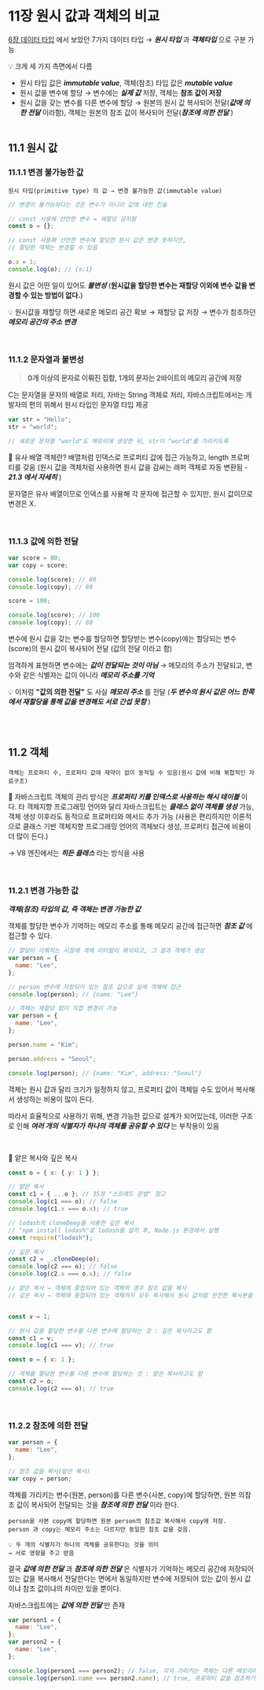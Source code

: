 # 11장 원시 값과 객체의 비교

[6장 데이터 타입](https://github.com/jihwanAn/modernJs-DeepDive/tree/main/06_DataType) 에서 보았던 7가지 데이터 타입 → **_원시 타입_** 과 **_객체타입_** 으로 구분 가능

💡 크게 세 가지 측면에서 다름

- 원시 타입 값은 **_immutable value_**, 객체(참조) 타입 값은 **_mutable value_**
- 원시 값을 변수에 할당 → 변수에는 **_실제 값_** 저장, 객체는 **참조 값이 저장**
- 원시 값을 갖는 변수를 다른 변수에 할당 → 원본의 원시 값 복사되어 전달(**_값에 의한 전달_** 이라함), 객체는 원본의 참조 값이 복사되어 전달(**_참조에 의한 전달_** )
  <br>
  <br>

## 11.1 원시 값

### 11.1.1 변경 불가능한 값

```
원시 타입(primitive type) 의 값 → 변경 불가능한 값(immutable value)
```

```js
// 변경이 불가능하다는 것은 변수가 아니라 값에 대한 진술

// const 사용해 선언한 변수 = 재할당 금지됨
const o = {};

// const 사용해 선언한 변수에 할당한 원시 값은 변경 못하지만,
// 할당한 객체는 변경할 수 있음

o.a = 1;
console.log(o); // {a:1}
```

원시 값은 어떤 일이 있어도 **_불변성_** (**원시값을 할당한 변수는 재할당 이외에 변수 값을 변경할 수 있는 방법이 없다.**)

💡 원시값을 재할당 하면 새로운 메모리 공간 확보 → 재할당 값 저장 → 변수가 참조하던 **_메모리 공간의 주소 변경_**

<br>

### 11.1.2 문자열과 불변성

> **0개 이상의 문자로 이뤄진 집합, 1개의 문자는 2바이트의 메모리 공간에 저장**

C는 문자열을 문자의 배열로 처리, 자바는 String 객체로 처리,
자바스크립트에서는 개발자의 편의 위해서 원시 타입인 문자열 타입 제공

```js
var str = "Hello";
str = "world";

// 새로운 문자열 "world"도 메모리에 생성한 뒤, str이 "world"를 가리키도록
```

📄 유사 배열 객체란? 배열처럼 인덱스로 프로퍼티 값에 접근 가능하고, length 프로퍼티를 갖음 (원시 값을 객체처럼 사용하면 원시 값을 감싸는 래퍼 객체로 자동 변환됨 - **_21.3 에서 자세히_** )

문자열은 유사 배열이므로 인덱스를 사용해 각 문자에 접근할 수 있지만, 원시 값이므로 변경은 X.

<br>

### 11.1.3 값에 의한 전달

```js
var score = 80;
var copy = score;

console.log(score); // 80
console.log(copy); // 80

score = 100;

console.log(score); // 100
console.log(copy); // 80
```

변수에 원시 값을 갖는 변수를 할당하면 할당받는 변수(copy)에는 할당되는 변수(score)의 원시 값이 복사되어 전달 (값의 전달 이라고 함)

엄격하게 표현하면 변수에는 **_값이 전달되는 것이 아님_** → 메모리의 주소가 전달되고, 변수와 같은 식별자는 값이 아니라 **_메모리 주소를 기억_**

💡 이처럼 **"값의 의한 전달"** 도 사실 **_메모리 주소_** 를 전달 (**_두 변수의 원시 값은 어느 한쪽에서 재할당을 통해 값을 변경해도 서로 간섭 못함_** )

<br>
<br>

## 11.2 객체

```
객체는 프로퍼티 수, 프로퍼티 값에 제약이 없이 동적일 수 있음(원시 값에 비해 복합적인 자료구조)
```

📄 자바스크립트 객체의 관리 방식은 **_프로퍼티 키를 인덱스로 사용하는 해시 테이블_** 이다. 타 객체지향 프로그래밍 언어와 달리 자바스크립트는 **_클래스 없이 객체를 생성_** 가능, 객체 생성 이후라도 동적으로 프로퍼티와 메서드 추가 가능 (사용은 편리하지만 이론적으로 클래스 기반 객체지향 프로그래밍 언어의 객체보다 생성, 프로퍼티 접근에 비용이 더 많이 든다.)

→ V8 엔진에서는 **_히든 클래스_** 라는 방식을 사용

<br>

### 11.2.1 변경 가능한 값

**_객체(참조) 타입의 값, 즉 객체는 변경 가능한 값_**

객체를 할당한 변수가 기억하는 메모리 주소를 통해 메모리 공간에 접근하면
**_참조 값_** 에 접근할 수 있다.

```js
// 할당이 이뤄지는 시점에 객체 리터럴이 해석되고, 그 결과 객체가 생성
var person = {
  name: "Lee",
};

// person 변수에 저장되어 있는 참조 값으로 실제 객체에 접근
console.log(person); // {name: "Lee"}

// 객체는 재할당 없이 직접 변경이 가능
var person = {
  name: "Lee",
};

person.name = "Kim";

person.address = "Seoul";

console.log(person); // {name: "Kim", address: "Seoul"}
```

객체는 원시 값과 달리 크기가 일정하지 않고, 프로퍼티 값이 객체일 수도 있어서 복사해서 생성하는 비용이 많이 든다.

따라서 효율적으로 사용하기 위해, 변경 가능한 값으로 설계가 되어있는데, 이러한 구조로 인해 **_여러 개의 식별자가 하나의 객체를 공유할 수 있다_** 는 부작용이 있음

<br>

📄 얕은 복사와 깊은 복사

```js
const o = { x: { y: 1 } };

// 얕은 복사
const c1 = { ...o }; // 35장 "스프레드 문법" 참고
console.log(c1 === o); // false
console.log(c1.x === o.x); // true

// lodash의 cloneDeep을 사용한 깊은 복사
// "npm install lodash"로 lodash를 설치 후, Node.js 환경에서 실행
const require("lodash");

// 깊은 복사
const c2 = _.cloneDeep(o);
console.log(c2 === o); // false
console.log(c2.x === o.x); // false

// 얕은 복사 → 객체에 중첩되어 있는 객체의 경우 참조 값을 복사
// 깊은 복사 → 객체에 중첩되어 있는 객체까지 모두 복사해서 원시 값처럼 완전한 복사본을 만든다.


const v = 1;

// 원시 값을 할당한 변수를 다른 변수에 할당하는 것 : 깊은 복사라고도 함
const c1 = v;
console.log(c1 === v); // true

const o = { x: 1 };

// 객체를 할당한 변수를 다른 변수에 할당하는 것 : 얕은 복사라고도 함
const c2 = o;
console.log(c2 === o); // true
```

<br>

### 11.2.2 참조에 의한 전달

```js
var person = {
  name: "Lee",
};

// 참조 값을 복사(얕은 복사)
var copy = person;
```

객체를 가리키는 변수(원본, person)를 다른 변수(사본, copy)에 할당하면, 원본 의참조 값이 복사되어 전달되는 것을 **_참조에 의한 전달_** 이라 한다.

```
person을 사본 copy에 할당하면 원본 person의 참조값 복사해서 copy에 저장.
person 과 copy는 메모리 주소는 다르지만 동일한 참조 값을 갖음.

💡 두 개의 식별자가 하나의 객체를 공유한다는 것을 의미
→ 서로 영향을 주고 받음
```

결국 **_값에 의한 전달_** 과 **_참조에 의한 전달_** 은 식별자가 기억하는 메모리 공간에 저장되어 있는 값을 복사해서 전달한다는 면에서 동일하지만 변수에 저장되어 있는 값이 원시 값이냐 참조 값이냐의 차이만 있을 뿐이다.

자바스크립트에는 **_값에 의한 전달_** 만 존재

```js
var person1 = {
  name: "Lee",
};
var person2 = {
  name: "Lee",
};

console.log(person1 === person2); // false, 각자 가리키는 객체는 다른 메모리에 저장된 별개의 객체
console.log(person1.name === person2.name); // true, 프로퍼티 값을 참조하기 때문에 값으로 평가될 수 있고 모두 원시값 "Lee"로 평가
```

<br>
